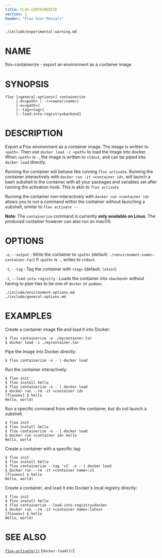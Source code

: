 ```yaml
---
title: FLOX-CONTAINERIZE
section: 1
header: "Flox User Manuals"
...
```


```{.include}
./include/experimental-warning.md
```

# NAME

flox-containerize - export an environment as a container image

# SYNOPSIS

```
flox [<general-options>] containerize
     [-d=<path> | -r=<owner/name>]
     [-o=<path>]
     [--tag=<tag>]
     [--load-into-registry=backend]
```

# DESCRIPTION

Export a Flox environment as a container image.
The image is written to `<path>`.
Then use `docker load -i <path>` to load the image into docker.
When `<path>` is `-`, the image is written to `stdout`,
and can be piped into `docker load` directly.

Running the container will behave like running `flox activate`.
Running the container interactively with `docker run -it <container id>`,
will launch a bash subshell in the container
with all your packages and variables set after running the activation hook.
This is akin to `flox activate`

Running the container non-interactively with `docker run <container id>`
allows you to run a command within the container without launching a subshell,
similar to `flox activate --`


**Note**:
The `containerize` command is currently **only available on Linux**.
The produced container however can also run on macOS.

# OPTIONS

`-o`, `--output`
:   Write the container to `<path>`
    (default: `./<environment-name>-container.tar`)
    If `<path>` is `-`, writes to `stdout`.

`-t`, `--tag`
:   Tag the container with `<tag>`
    (default: `latest`)

`-l`, `--load-into-registry`
:   Loads the container into `<backend>` without having to pipe
    Has to be one of `docker` or `podman`.

```{.include}
./include/environment-options.md
./include/general-options.md
```

# EXAMPLES

Create a container image file and load it into Docker:

```
$ flox containerize -o ./mycontainer.tar
$ docker load -i ./mycontainer.tar
```

Pipe the image into Docker directly:

```
$ flox containerize -o - | docker load
```

Run the container interactively:

```
$ flox init
$ flox install hello
$ flox containerize -o - | docker load
$ docker run --rm -it <container id>
[floxenv] $ hello
Hello, world!
```

Run a specific command from within the container,
but do not launch a subshell.

```
$ flox init
$ flox install hello
$ flox containerize -o - | docker load
$ docker run <container id> hello
Hello, world
```

Create a container with a specific tag:

```
$ flox init
$ flox install hello
$ flox containerize --tag 'v1' -o - | docker load
$ docker run --rm -it <container name>:v1
[floxenv] $ hello
Hello, world!
```

Create a container, and load it into Docker's local registry directly:

```
$ flox init
$ flox install hello
$ flox containerize --load-into-registry=docker
$ docker run --rm -it <container name>:latest
[floxenv] $ hello
Hello, world!
```

# SEE ALSO

[`flox-activate(1)`](./flox-activate.md)
[`docker-load(1)`]
